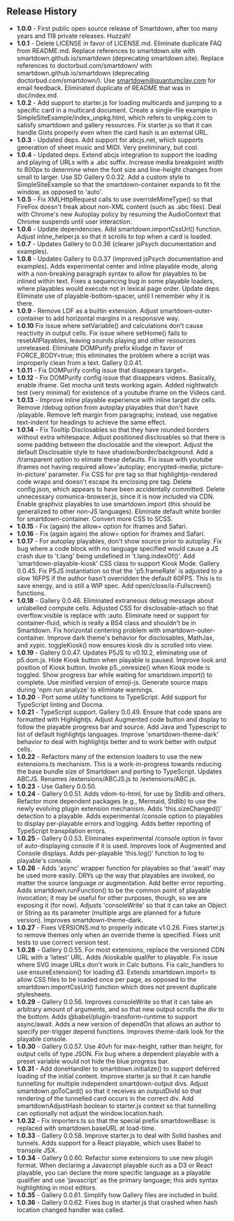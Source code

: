 ## Release History

- **1.0.0** - First public open source release of Smartdown, after too many years and 118 private releases. Huzzah!
- **1.0.1** - Delete LICENSE in favor of LICENSE.md. Eliminate duplicate FAQ from README.md. Replace references to smartdown.site with smartdown.github.io/smartdown (deprecating smartdown.site). Replace references to doctorbud.com/smartdown/ with smartdown.github.io/smartdown (deprecating doctorbud.com/smartdown/). Use smartdown@quantumclay.com for email feedback. Eliminated duplicate of README that was in doc/index.md.
- **1.0.2** - Add support to starter.js for loading multicards and jumping to a specific card in a multicard document. Create a single-file example in SimpleSiteExample/index_unpkg.html, which refers to unpkg.com to satisfy smartdown and gallery resources. Fix starter.js so that it can handle Gists properly even when the card hash is an external URL.
- **1.0.3** - Updated deps. Add support for abcjs.net, which supports generation of sheet music and MIDI. Very preliminary, but cool.
- **1.0.4** - Updated deps. Extend abcjs integration to support the loading and playing of URLs with a .abc suffix. Increase media breakpoint width to 800px to determine when the font size and line-height changes from small to larger. Use SD Gallery 0.0.32. Add a custom style to SimpleSiteExample so that the smartdown-container expands to fit the window, as opposed to 'auto'.
- **1.0.5** - Fix XMLHttpRequest calls to use overrideMimeType() so that FireFox doesn't freak about non-XML content (such as .abc files). Deal with Chrome's new Autoplay policy by resuming the AudioContext that Chrome suspends until user interaction.
- **1.0.6** - Update dependencies. Add smartdown.importCssUrl() function. Adjust inline_helper.js so that it scrolls to top when a card is loaded.
- **1.0.7** - Updates Gallery to 0.0.36 (clearer jsPsych documentation and examples).
- **1.0.8** - Updates Gallery to 0.0.37 (improved jsPsych documentation and examples). Adds experimental center and inline playable mode, along with a non-breaking paragraph syntax to allow for playables to be inlined within text. Fixes a sequencing bug in some playable loaders, where playables would execute not in lexical page order. Update deps. Eliminate use of playable-bottom-spacer, until I remember why it is there.
- **1.0.9** - Remove LDF as a builtin extension. Adjust smartdown-outer-container to add horizontal margins in a responsive way.
- **1.0.10** Fix issue where setVariable() and calculations don't cause reactivity in output cells. Fix issue where setHome() fails to resetAllPlayables, leaving sounds playing and other resources unreleased. Eliminate DOMPurify prefix kludge in favor of FORCE_BODY=true; this eliminates the problem where a script was improperly clean from a text. Gallery 0.0.41.
- **1.0.11** - Fix DOMPurify config issue that disappears target=.
- **1.0.12** - Fix DOMPurify config issue that disappears videos. Basically, enable iframe. Get mocha unit tests working again. Added nightwatch test (very minimal) for existence of a youtube iframe on the Videos card.
- **1.0.13** - Improve inline playable experience with inline target div cells. Remove /debug option from autoplay playables that don't have /playable. Remove left margin from paragraphs; instead, use negative text-indent for headings to achieve the same effect.
- **1.0.14** - Fix Tooltip Disclosables so that they have rounded borders without extra whitespace. Adjust positioned disclosables so that there is some padding between the disclosable and the viewport. Adjust the default Disclosable style to have shadow/border/background. Add a /transparent option to elimate these defaults. Fix issue with youtube iframes not having required allow='autoplay; encrypted-media; picture-in-picture' parameter. Fix CSS for pre tag so that highlightjs-rendered code wraps and doesn't escape its enclosing pre tag. Delete config.json, which appears to have been accidentally committed. Delete unnecessary comunica-browser.js, since it is now included via CDN. Enable graphviz playables to use smartdown.import (this should be generalized to other non-JS languages). Eliminate default white border for smartdown-container. Convert more CSS to SCSS.
- **1.0.15** - Fix (again) the allow= option for iframes and Safari.
- **1.0.16** - Fix (again again) the allow= option for iframes and Safari.
- **1.0.17** - For autoplay playables, don't show source prior to autoplay. Fix bug where a code block with no language specified would cause a JS crash due to 't.lang' being undefined in 't.lang.indexOf()'. Add 'smartdown-playable-kiosk' CSS class to support Kiosk Mode. Gallery 0.0.45. Fix P5JS instantiation so that the 'p5.frameRate' is adjusted to a slow 16FPS if the author hasn't overridden the default 60FPS. This is to save energy, and is still a WIP spec. Add open/close/is-Fullscreen() functions.
- **1.0.18** - Gallery 0.0.46. Eliminated extraneous debug message about unlabelled compute cells. Adjusted CSS for disclosable-attach so that overflow:visible is replace with :auto. Eliminate need or support for container-fluid, which is really a BS4 class and shouldn't be in Smartdown. Fix horizontal centering problem with smartdown-outer-container. Improve dark theme's behavior for disclosables, MathJax, and xypic. toggleKiosk() now ensures kiosk div is scrolled into view.
- **1.0.19** - Gallery 0.0.47. Updates P5JS to v0.10.2, eliminating use of p5.dom.js. Hide Kiosk button when playable is paused. Improve look and position of Kiosk button. Invoke p5._onresize() when Kiosk mode is toggled. Show progress bar while waiting for smartdown.import() to complete. Use minified version of emoji-js. Generate source maps during 'npm run analyze' to eliminate warnings.
- **1.0.20** - Port some utility functions to TypeScript. Add support for TypeScript linting and Docma.
- **1.0.21** - TypeScript support. Gallery 0.0.49. Ensure that code spans are formatted with Highlightjs. Adjust Augmented code button and display to follow the playable progress bar and source. Add Java and Typescript to list of default highlightjs languages. Improve 'smartdown-theme-dark' behavior to deal with highlightjs better and to work better with output cells.
- **1.0.22** - Refactors many of the extension loaders to use the new extensions.ts mechanism. This is a work-in-progress towards reducing the base bundle size of Smartdown and porting to TypeScript. Updates ABCJS. Renames /extensions/ABCJS.js to /extensions/ABC.js.
- **1.0.23** - Use Gallery 0.0.50.
- **1.0.24** - Gallery 0.0.51. Adds vdom-to-html, for use by Stdlib and others. Refactor more dependent packages (e.g., Mermaid, Stdlib) to use the newly evolving plugin extension mechanism. Adds 'this.sizeChanged()' detection to a playable. Adds experimental /console option to playables to display per-playable errors and logging. Adds better reporting of TypeScript transpilation errors.
- **1.0.25** - Gallery 0.0.53. Eliminates experimental /console option in favor of auto-displaying console if it is used. Improves look of Augmented and Console displays. Adds per-playable 'this.log()' function to log to playable's console.
- **1.0.26** - Adds 'async' wrapper function for playables so that 'await' may be used more easily. DRYs up the way that playables are invoked, no matter the source language or augmentation. Add better error reporting. Adds smartdown.runFunction() to be the common point of playable invocation; it may be useful for other purposes, though, so we are exposing it (for now). Adjusts 'consoleWrite' so that it can take an Object or String as its parameter (multiple args are planned for a future version). Improves smartdown-theme-dark.
- **1.0.27** - Fixes VERSIONS.md to properly indicate v1.0.26. Fixes starter.js to remove themes only when an override theme is specified. Fixes unit tests to use correct version test.
- **1.0.28** - Gallery 0.0.55. For most extensions, replace the versioned CDN URL with a 'latest' URL. Adds /kioskable qualifer to playable. Fix issue where SVG image URLs don't work in Calc buttons. Fix calc_handlers to use ensureExtension() for loading d3. Extends smartdown.import= to allow CSS files to be loaded once per page, as opposed to the smartdown.importCssUrl() function which does not prevent duplicate stylesheets.
- **1.0.29** - Gallery 0.0.56. Improves consoleWrite so that it can take an arbitrary amount of arguments, and so that new output scrolls the div to the bottom. Adds @babel/plugin-transform-runtime to support async/await. Adds a new version of dependOn that allows an author to specify per-trigger depend functions. Improves theme-dark look for the playable console.
- **1.0.30** - Gallery 0.0.57. Use 40vh for max-height, rather than height, for output cells of type JSON. Fix bug where a dependent playable with a preset variable would not hide the blue progress bar.
- **1.0.31** - Add doneHandler to smartdown.initialize() to support deferred loading of the initial content. Improve starter.js so that it can handle tunnelling for multiple independent smartdown-output divs. Adjust smartdown.goToCard() so that it receives an outputDivId so that rendering of the tunnelled card occurs in the correct div. Add smartdownAdjustHash boolean to starter.js context so that tunnelling can optionally not adjust the window.location.hash.
- **1.0.32** - Fix importers.ts so that the special prefix smartdownBase: is replaced with smartdown.baseURL at load-time.
- **1.0.33** - Gallery 0.0.58. Improve starter.js to deal with Solid hashes and tunnels. Adds support for a React playable, which uses Babel to transpile JSX.
- **1.0.34** - Gallery 0.0.60. Refactor some extensions to use new plugin format. When declaring a Javascript playable such as a D3 or React playable, you can declare the more specific language as a playable qualifier and use 'javascript' as the primary language; this aids syntax highlighting in most editors.
- **1.0.35** - Gallery 0.0.61. Simplify how Gallery files are included in build.
- **1.0.36** - Gallery 0.0.62. Fixes bug in starter.js that crashed when hash location changed handler was called.
